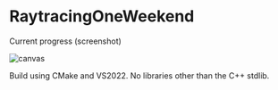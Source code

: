 # RaytracingOneWeekend

Current progress (screenshot) 

![canvas](https://github.com/NicusorN5/RaytracingOneWeekend/assets/20599225/09f2a5e6-d824-4699-85b0-5dc261be3fde)


Build using CMake and VS2022. No libraries other than the C++ stdlib.
